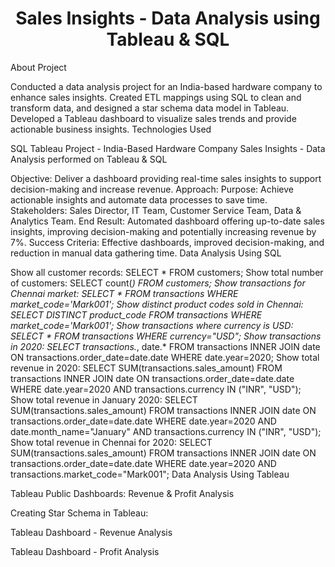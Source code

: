 <h1 align="center">Sales Insights - Data Analysis using Tableau & SQL</h1>
About Project

Conducted a data analysis project for an India-based hardware company to enhance sales insights.
Created ETL mappings using SQL to clean and transform data, and designed a star schema data model in Tableau.
Developed a Tableau dashboard to visualize sales trends and provide actionable business insights.
Technologies Used

SQL
Tableau
Project - India-Based Hardware Company Sales Insights - Data Analysis performed on Tableau & SQL

Objective: Deliver a dashboard providing real-time sales insights to support decision-making and increase revenue.
Approach:
Purpose: Achieve actionable insights and automate data processes to save time.
Stakeholders: Sales Director, IT Team, Customer Service Team, Data & Analytics Team.
End Result: Automated dashboard offering up-to-date sales insights, improving decision-making and potentially increasing revenue by 7%.
Success Criteria: Effective dashboards, improved decision-making, and reduction in manual data gathering time.
Data Analysis Using SQL

Show all customer records: SELECT * FROM customers;
Show total number of customers: SELECT count(*) FROM customers;
Show transactions for Chennai market: SELECT * FROM transactions WHERE market_code='Mark001';
Show distinct product codes sold in Chennai: SELECT DISTINCT product_code FROM transactions WHERE market_code='Mark001';
Show transactions where currency is USD: SELECT * FROM transactions WHERE currency="USD";
Show transactions in 2020: SELECT transactions.*, date.* FROM transactions INNER JOIN date ON transactions.order_date=date.date WHERE date.year=2020;
Show total revenue in 2020: SELECT SUM(transactions.sales_amount) FROM transactions INNER JOIN date ON transactions.order_date=date.date WHERE date.year=2020 AND transactions.currency IN ("INR", "USD");
Show total revenue in January 2020: SELECT SUM(transactions.sales_amount) FROM transactions INNER JOIN date ON transactions.order_date=date.date WHERE date.year=2020 AND date.month_name="January" AND transactions.currency IN ("INR", "USD");
Show total revenue in Chennai for 2020: SELECT SUM(transactions.sales_amount) FROM transactions INNER JOIN date ON transactions.order_date=date.date WHERE date.year=2020 AND transactions.market_code="Mark001";
Data Analysis Using Tableau

Tableau Public Dashboards: Revenue & Profit Analysis

Creating Star Schema in Tableau:

Tableau Dashboard - Revenue Analysis

Tableau Dashboard - Profit Analysis

